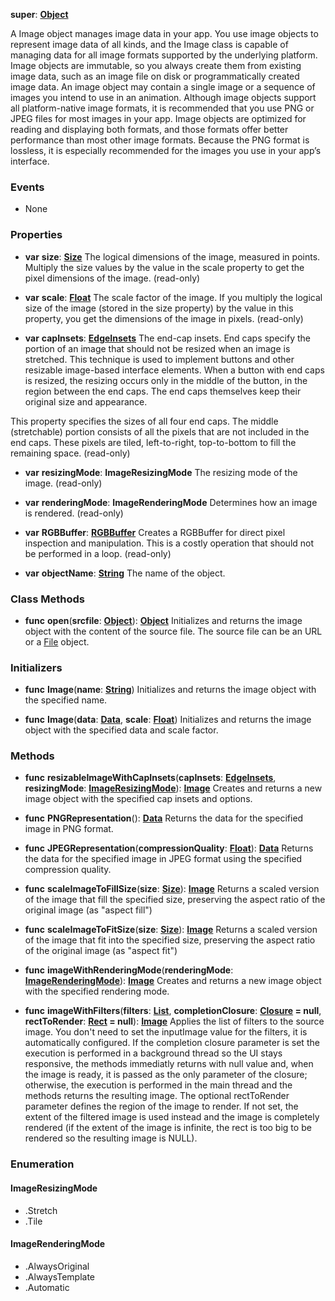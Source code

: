 **super**: **[Object](Object.md)**

A Image object manages image data in your app. You use image objects to represent image data of all kinds, and the Image class is capable of managing data for all image formats supported by the underlying platform. Image objects are immutable, so you always create them from existing image data, such as an image file on disk or programmatically created image data. An image object may contain a single image or a sequence of images you intend to use in an animation. Although image objects support all platform-native image formats, it is recommended that you use PNG or JPEG files for most images in your app. Image objects are optimized for reading and displaying both formats, and those formats offer better performance than most other image formats. Because the PNG format is lossless, it is especially recommended for the images you use in your app’s interface.

### Events

* None

### Properties

* **var** **size**: **[Size](Size.md)**
The logical dimensions of the image, measured in points. Multiply the size values by the value in the scale property to get the pixel dimensions of the image. \(read-only\)

* **var** **scale**: **[Float](../gravity/types.md)**
The scale factor of the image. If you multiply the logical size of the image (stored in the size property) by the value in this property, you get the dimensions of the image in pixels. \(read-only\)

* **var** **capInsets**: **[EdgeInsets](EdgeInsets.md)**
The end-cap insets. End caps specify the portion of an image that should not be resized when an image is stretched. This technique is used to implement buttons and other resizable image-based interface elements. When a button with end caps is resized, the resizing occurs only in the middle of the button, in the region between the end caps. The end caps themselves keep their original size and appearance.

This property specifies the sizes of all four end caps. The middle (stretchable) portion consists of all the pixels that are not included in the end caps. These pixels are tiled, left-to-right, top-to-bottom to fill the remaining space. \(read-only\)

* **var** **resizingMode**: **ImageResizingMode**
The resizing mode of the image. \(read-only\)

* **var** **renderingMode**: **ImageRenderingMode**
Determines how an image is rendered. \(read-only\)

* **var** **RGBBuffer**: **[RGBBuffer](RGBBuffer.md)**
Creates a RGBBuffer for direct pixel inspection and manipulation. This is a costly operation that should not be performed in a loop. \(read-only\)

* **var** **objectName**: **[String](../gravity/types.md)**
The name of the object.



### Class Methods

* **func** **open**(**srcfile**: **[Object](../gravity/types.md)**): <strong>[Object](../gravity/types.md)</strong> 
Initializes and returns the image object with the content of the source file. The source file can be an URL or a <a href="File.html">File</a> object.



### Initializers

* **func** **Image**(**name**: **[String](../gravity/types.md)**)
Initializes and returns the image object with the specified name.

* **func** **Image**(**data**: **[Data](Data.md)**, **scale**: **[Float](../gravity/types.md)**)
Initializes and returns the image object with the specified data and scale factor. 



### Methods

* **func** **resizableImageWithCapInsets**(**capInsets**: **[EdgeInsets](EdgeInsets.md)**, **resizingMode**: **<a href="#_enum_ImageResizingMode">ImageResizingMode</a>**): <strong>[Image](Image.md)</strong> 
Creates and returns a new image object with the specified cap insets and options.

* **func** **PNGRepresentation**(): <strong>[Data](Data.md)</strong> 
Returns the data for the specified image in PNG format.

* **func** **JPEGRepresentation**(**compressionQuality**: **[Float](../gravity/types.md)**): <strong>[Data](Data.md)</strong> 
Returns the data for the specified image in JPEG format using the specified compression quality.

* **func** **scaleImageToFillSize**(**size**: **[Size](Size.md)**): <strong>[Image](Image.md)</strong> 
Returns a scaled version of the image that fill the specified size, preserving the aspect ratio of the original image (as "aspect fill")

* **func** **scaleImageToFitSize**(**size**: **[Size](Size.md)**): <strong>[Image](Image.md)</strong> 
Returns a scaled version of the image that fit into the specified size, preserving the aspect ratio of the original image (as "aspect fit")

* **func** **imageWithRenderingMode**(**renderingMode**: **<a href="#_enum_ImageRenderingMode">ImageRenderingMode</a>**): <strong>[Image](Image.md)</strong> 
Creates and returns a new image object with the specified rendering mode.

* **func** **imageWithFilters**(**filters**: **[List](../gravity/list.md)**, **completionClosure**: **[Closure](../gravity/closure.md) = null**, **rectToRender**: **[Rect](Rect.md) = null**): <strong>[Image](Image.md)</strong> 
Applies the list of filters to the source image. You don't need to set the inputImage value for the filters, it is automatically configured. If the completion closure parameter is set the execution is performed in a background thread so the UI stays responsive, the methods immediatly returns with null value and, when the image is ready, it is passed as the only parameter of the closure; otherwise, the execution is performed in the main thread and the methods returns the resulting image. The optional rectToRender parameter defines the region of the image to render. If not set, the extent of the filtered image is used instead and the image is completely rendered (if the extent of the image is infinite, the rect is too big to be rendered so the resulting image is NULL).





### Enumeration

#### ImageResizingMode
 * .Stretch
 * .Tile

#### ImageRenderingMode
 * .AlwaysOriginal
 * .AlwaysTemplate
 * .Automatic



